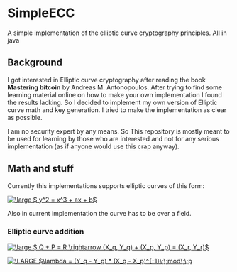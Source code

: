 # SimpleECC
A simple implementation of the elliptic curve cryptography principles. All in java

## Background
I got interested in Elliptic curve cryptography after reading the book **Mastering bitcoin** by  Andreas M. Antonopoulos. 
After trying to find some learning material online on how to make your own implementation I found the results lacking. 
So I decided to implement my own version of Elliptic curve math and key generation. I tried to make the implementation 
as clear as possible. 

I am no security expert by any means. So This repository is mostly meant to be used for learning by those who
 are interested and not for any serious implementation (as if anyone would use this crap anyway).
 
 
 ## Math and stuff
Currently this implementations supports elliptic curves of this form:

<a href="https://www.codecogs.com/eqnedit.php?latex=\dpi{100}&space;\fn_jvn&space;\large&space;$&space;y^2&space;=&space;x^3&space;&plus;&space;ax&space;&plus;&space;b$" target="_blank"><img src="https://latex.codecogs.com/gif.latex?\dpi{100}&space;\fn_jvn&space;\large&space;$&space;y^2&space;=&space;x^3&space;&plus;&space;ax&space;&plus;&space;b$" title="\large $ y^2 = x^3 + ax + b$" /></a>

Also in current implementation the curve has to be over a field.

### Elliptic curve addition
 <a href="https://www.codecogs.com/eqnedit.php?latex=\dpi{100}&space;\fn_jvn&space;\large&space;$&space;Q&space;&plus;&space;P&space;=&space;R&space;\rightarrow&space;(X_q,&space;Y_q)&space;&plus;&space;(X_p,&space;Y_p)&space;=&space;(X_r,&space;Y_r)$" target="_blank"><img src="https://latex.codecogs.com/gif.latex?\dpi{100}&space;\fn_jvn&space;\large&space;$&space;Q&space;&plus;&space;P&space;=&space;R&space;\rightarrow&space;(X_q,&space;Y_q)&space;&plus;&space;(X_p,&space;Y_p)&space;=&space;(X_r,&space;Y_r)$" title="\large $ Q + P = R \rightarrow (X_q, Y_q) + (X_p, Y_p) = (X_r, Y_r)$" /></a>
 
 
 
<a href="https://www.codecogs.com/eqnedit.php?latex=\dpi{100}&space;\fn_jvn\LARGE&space;$\lambda&space;=&space;(Y_q&space;-&space;Y_p)&space;*&space;(X_q&space;-&space;X_p)^{-1}\;\;mod\;\;p" target="_blank"><img src="https://latex.codecogs.com/gif.latex?\dpi{100}&space;\LARGE&space;$\lambda&space;=&space;(Y_q&space;-&space;Y_p)&space;*&space;(X_q&space;-&space;X_p)^{-1}\;\;mod\;\;p" title="\LARGE $\lambda = (Y_q - Y_p) * (X_q - X_p)^{-1}\;\;mod\;\;p" /></a>
